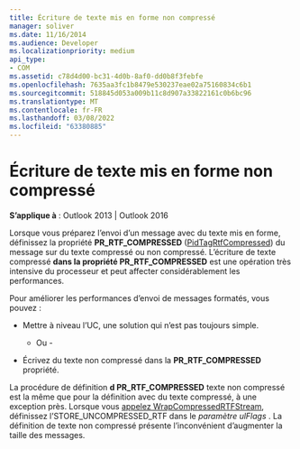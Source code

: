 ```yaml
---
title: Écriture de texte mis en forme non compressé
manager: soliver
ms.date: 11/16/2014
ms.audience: Developer
ms.localizationpriority: medium
api_type:
- COM
ms.assetid: c78d4d00-bc31-4d0b-8af0-dd0b8f3febfe
ms.openlocfilehash: 7635aa3fc1b8479e530237eae02a75160834c6b1
ms.sourcegitcommit: 518845d053a009b11c8d907a33822161c0b6bc96
ms.translationtype: MT
ms.contentlocale: fr-FR
ms.lasthandoff: 03/08/2022
ms.locfileid: "63380885"
---
```

# <a name="writing-uncompressed-formatted-text"></a>Écriture de texte mis en forme non compressé

  
  
**S’applique à** : Outlook 2013 | Outlook 2016 
  
Lorsque vous préparez l’envoi d’un message avec du texte mis en forme, définissez la propriété **PR_RTF_COMPRESSED** ([PidTagRtfCompressed](pidtagrtfcompressed-canonical-property.md)) du message sur du texte compressé ou non compressé. L’écriture de texte compressé **dans la propriété PR_RTF_COMPRESSED** est une opération très intensive du processeur et peut affecter considérablement les performances. 
  
Pour améliorer les performances d’envoi de messages formatés, vous pouvez :
  
- Mettre à niveau l’UC, une solution qui n’est pas toujours simple.
    
    - Ou -
    
- Écrivez du texte non compressé dans la **PR_RTF_COMPRESSED** propriété. 
    
La procédure de définition **d PR_RTF_COMPRESSED** texte non compressé est la même que pour la définition avec du texte compressé, à une exception près. Lorsque vous [appelez WrapCompressedRTFStream](wrapcompressedrtfstream.md), définissez l’STORE_UNCOMPRESSED_RTF dans le _paramètre ulFlags_ . La définition de texte non compressé présente l’inconvénient d’augmenter la taille des messages. 
  

